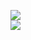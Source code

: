 [![](https://img.shields.io/badge/Made%20With-Github%20Spray-lightgrey.svg?style=for-the-badge&logo=github)](https://github.com/Annihil/github-spray#8497)  
[![](https://i.imgur.com/2DrTn0Z.gif)](https://github.com/Annihil/github-spray)